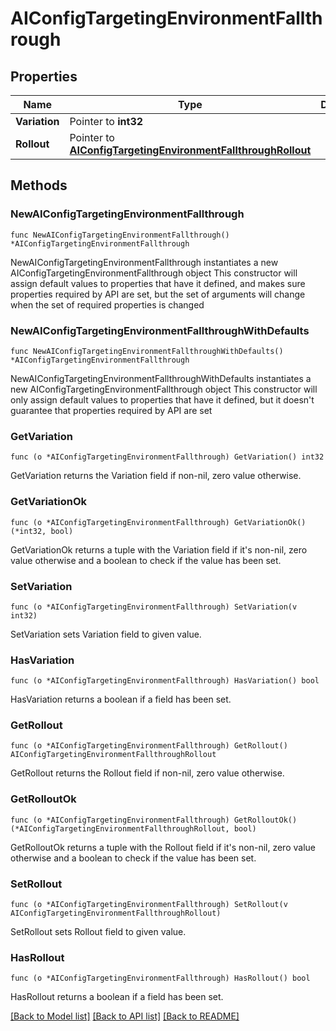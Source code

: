 # AIConfigTargetingEnvironmentFallthrough

## Properties

Name | Type | Description | Notes
------------ | ------------- | ------------- | -------------
**Variation** | Pointer to **int32** |  | [optional] 
**Rollout** | Pointer to [**AIConfigTargetingEnvironmentFallthroughRollout**](AIConfigTargetingEnvironmentFallthroughRollout.md) |  | [optional] 

## Methods

### NewAIConfigTargetingEnvironmentFallthrough

`func NewAIConfigTargetingEnvironmentFallthrough() *AIConfigTargetingEnvironmentFallthrough`

NewAIConfigTargetingEnvironmentFallthrough instantiates a new AIConfigTargetingEnvironmentFallthrough object
This constructor will assign default values to properties that have it defined,
and makes sure properties required by API are set, but the set of arguments
will change when the set of required properties is changed

### NewAIConfigTargetingEnvironmentFallthroughWithDefaults

`func NewAIConfigTargetingEnvironmentFallthroughWithDefaults() *AIConfigTargetingEnvironmentFallthrough`

NewAIConfigTargetingEnvironmentFallthroughWithDefaults instantiates a new AIConfigTargetingEnvironmentFallthrough object
This constructor will only assign default values to properties that have it defined,
but it doesn't guarantee that properties required by API are set

### GetVariation

`func (o *AIConfigTargetingEnvironmentFallthrough) GetVariation() int32`

GetVariation returns the Variation field if non-nil, zero value otherwise.

### GetVariationOk

`func (o *AIConfigTargetingEnvironmentFallthrough) GetVariationOk() (*int32, bool)`

GetVariationOk returns a tuple with the Variation field if it's non-nil, zero value otherwise
and a boolean to check if the value has been set.

### SetVariation

`func (o *AIConfigTargetingEnvironmentFallthrough) SetVariation(v int32)`

SetVariation sets Variation field to given value.

### HasVariation

`func (o *AIConfigTargetingEnvironmentFallthrough) HasVariation() bool`

HasVariation returns a boolean if a field has been set.

### GetRollout

`func (o *AIConfigTargetingEnvironmentFallthrough) GetRollout() AIConfigTargetingEnvironmentFallthroughRollout`

GetRollout returns the Rollout field if non-nil, zero value otherwise.

### GetRolloutOk

`func (o *AIConfigTargetingEnvironmentFallthrough) GetRolloutOk() (*AIConfigTargetingEnvironmentFallthroughRollout, bool)`

GetRolloutOk returns a tuple with the Rollout field if it's non-nil, zero value otherwise
and a boolean to check if the value has been set.

### SetRollout

`func (o *AIConfigTargetingEnvironmentFallthrough) SetRollout(v AIConfigTargetingEnvironmentFallthroughRollout)`

SetRollout sets Rollout field to given value.

### HasRollout

`func (o *AIConfigTargetingEnvironmentFallthrough) HasRollout() bool`

HasRollout returns a boolean if a field has been set.


[[Back to Model list]](../README.md#documentation-for-models) [[Back to API list]](../README.md#documentation-for-api-endpoints) [[Back to README]](../README.md)



